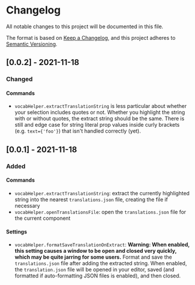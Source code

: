 # Changelog

All notable changes to this project will be documented in this file.

The format is based on [Keep a Changelog](https://keepachangelog.com/en/),
and this project adheres to [Semantic Versioning](https://semver.org/spec/v2.0.0.html).

## [0.0.2] - 2021-11-18

### Changed

#### Commands

- `vocabHelper.extractTranslationString` is less particular about whether your selection includes quotes or not. Whether you highlight the string with or without quotes, the extract string should be the same. There is still and edge case for string literal prop values inside curly brackets (e.g. `text={'foo'}`) that isn't handled correctly (yet).

## [0.0.1] - 2021-11-18

### Added

#### Commands

- `vocabHelper.extractTranslationString`: extract the currently highlighted string into the nearest `translations.json` file, creating the file if necessary
- `vocabHelper.openTranslationsFile`: open the `translations.json` file for the current component

#### Settings

- `vocabHelper.formatSaveTranslationOnExtract`: **Warning: When enabled, this setting causes a window to be open and closed very quickly, which may be quite jarring for some users.**
  Format and save the `translations.json` file after adding the extracted string. When enabled, the `translation.json` file will be opened in your editor, saved (and formatted if auto-formatting JSON files is enabled), and then closed.
